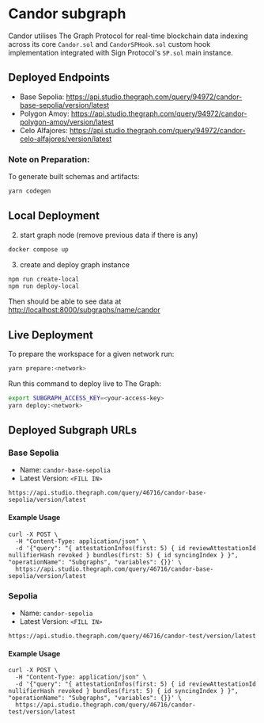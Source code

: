 # Candor subgraph

Candor utilises The Graph Protocol for real-time blockchain data indexing across its core `Candor.sol` and `CandorSPHook.sol` custom hook implementation integrated with Sign Protocol's `SP.sol` main instance.

## Deployed Endpoints
- Base Sepolia: https://api.studio.thegraph.com/query/94972/candor-base-sepolia/version/latest
- Polygon Amoy: https://api.studio.thegraph.com/query/94972/candor-polygon-amoy/version/latest
- Celo Alfajores: https://api.studio.thegraph.com/query/94972/candor-celo-alfajores/version/latest

### Note on Preparation:

To generate built schemas and artifacts:

```bash
yarn codegen
```

## Local Deployment

2. start graph node (remove previous data if there is any)

```bash
docker compose up
```

3. create and deploy graph instance

```bash
npm run create-local
npm run deploy-local
```

Then should be able to see data at [http://localhost:8000/subgraphs/name/candor](http://localhost:8000/subgraphs/name/candor)

## Live Deployment

To prepare the workspace for a given network run:

```bash
yarn prepare:<network>
```

Run this command to deploy live to The Graph:

```bash
export SUBGRAPH_ACCESS_KEY=<your-access-key>
yarn deploy:<network>
```

## Deployed Subgraph URLs

### Base Sepolia

- Name: `candor-base-sepolia`
- Latest Version: `<FILL IN>`

```
https://api.studio.thegraph.com/query/46716/candor-base-sepolia/version/latest
```

#### Example Usage

```
curl -X POST \
  -H "Content-Type: application/json" \
  -d '{"query": "{ attestationInfos(first: 5) { id reviewAttestationId nullifierHash revoked } bundles(first: 5) { id syncingIndex } }", "operationName": "Subgraphs", "variables": {}}' \
  https://api.studio.thegraph.com/query/46716/candor-base-sepolia/version/latest
```

### Sepolia

- Name: `candor-sepolia`
- Latest Version: `<FILL IN>`

```
https://api.studio.thegraph.com/query/46716/candor-test/version/latest
```

#### Example Usage

```
curl -X POST \
  -H "Content-Type: application/json" \
  -d '{"query": "{ attestationInfos(first: 5) { id reviewAttestationId nullifierHash revoked } bundles(first: 5) { id syncingIndex } }", "operationName": "Subgraphs", "variables": {}}' \
  https://api.studio.thegraph.com/query/46716/candor-test/version/latest
```
